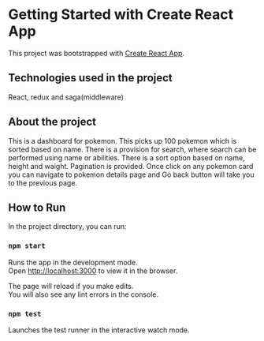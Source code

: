 # Getting Started with Create React App

This project was bootstrapped with [Create React App](https://github.com/facebook/create-react-app).

## Technologies used in the project

React, redux and saga(middleware)

## About the project

This is a dashboard for pokemon. This picks up 100 pokemon which is sorted based on name.
There is a provision for search, where search can be performed using name or abilities.
There is a sort option based on name, height and waight.
Pagination is provided. Once click on any pokemon card you can navigate to pokemon details page and Go back button will take you to the previous page.

## How to Run

In the project directory, you can run:

### `npm start`

Runs the app in the development mode.\
Open [http://localhost:3000](http://localhost:3000) to view it in the browser.

The page will reload if you make edits.\
You will also see any lint errors in the console.

### `npm test`

Launches the test runner in the interactive watch mode.
